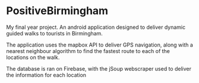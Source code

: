 # PositiveBirmingham
My final year project. An android application designed to deliver dynamic guided walks to tourists in Birmingham.

The application uses the mapbox API to deliver GPS navigation, along with a nearest neighbour algorithm to find the fastest route to each of the locations on the walk.

The database is ran on Firebase, with the jSoup webscraper used to deliver the information for each location
